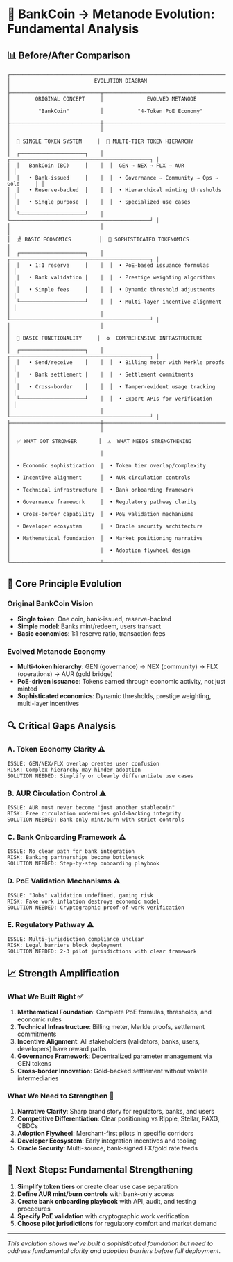 # 🏦 BankCoin → Metanode Evolution: Fundamental Analysis

## 📊 Before/After Comparison

```
┌─────────────────────────────────────────────────────────────────────────────────┐
│                           EVOLUTION DIAGRAM                                     │
├─────────────────────────────┬───────────────────────────────────────────────────┤
│        ORIGINAL CONCEPT     │              EVOLVED METANODE                     │
│         "BankCoin"          │           "4-Token PoE Economy"                   │
├─────────────────────────────┼───────────────────────────────────────────────────┤
│                             │                                                   │
│  🏦 SINGLE TOKEN SYSTEM     │  🎯 MULTI-TIER TOKEN HIERARCHY                   │
│  ┌─────────────────────┐    │  ┌─────────────────────────────────────────────┐ │
│  │   BankCoin (BC)     │    │  │  GEN → NEX → FLX → AUR                     │ │
│  │   • Bank-issued     │    │  │  • Governance → Community → Ops → Gold     │ │
│  │   • Reserve-backed  │    │  │  • Hierarchical minting thresholds         │ │
│  │   • Single purpose  │    │  │  • Specialized use cases                   │ │
│  └─────────────────────┘    │  └─────────────────────────────────────────────┘ │
│                             │                                                   │
│  💰 BASIC ECONOMICS         │  🧮 SOPHISTICATED TOKENOMICS                     │
│  ┌─────────────────────┐    │  ┌─────────────────────────────────────────────┐ │
│  │   • 1:1 reserve     │    │  │  • PoE-based issuance formulas             │ │
│  │   • Bank validation │    │  │  • Prestige weighting algorithms           │ │
│  │   • Simple fees     │    │  │  • Dynamic threshold adjustments           │ │
│  └─────────────────────┘    │  │  • Multi-layer incentive alignment         │ │
│                             │  └─────────────────────────────────────────────┘ │
│                             │                                                   │
│  🔧 BASIC FUNCTIONALITY     │  ⚙️  COMPREHENSIVE INFRASTRUCTURE                │
│  ┌─────────────────────┐    │  ┌─────────────────────────────────────────────┐ │
│  │   • Send/receive    │    │  │  • Billing meter with Merkle proofs        │ │
│  │   • Bank settlement │    │  │  • Settlement commitments                  │ │
│  │   • Cross-border    │    │  │  • Tamper-evident usage tracking           │ │
│  └─────────────────────┘    │  │  • Export APIs for verification            │ │
│                             │  └─────────────────────────────────────────────┘ │
├─────────────────────────────┼───────────────────────────────────────────────────┤
│                             │                                                   │
│  ✅ WHAT GOT STRONGER       │  ⚠️  WHAT NEEDS STRENGTHENING                    │
│                             │                                                   │
│  • Economic sophistication  │  • Token tier overlap/complexity               │
│  • Incentive alignment      │  • AUR circulation controls                    │
│  • Technical infrastructure │  • Bank onboarding framework                   │
│  • Governance framework     │  • Regulatory pathway clarity                  │
│  • Cross-border capability  │  • PoE validation mechanisms                   │
│  • Developer ecosystem      │  • Oracle security architecture                │
│  • Mathematical foundation  │  • Market positioning narrative                │
│                             │  • Adoption flywheel design                    │
└─────────────────────────────┴───────────────────────────────────────────────────┘
```

## 🎯 Core Principle Evolution

### **Original BankCoin Vision**
- **Single token**: One coin, bank-issued, reserve-backed
- **Simple model**: Banks mint/redeem, users transact
- **Basic economics**: 1:1 reserve ratio, transaction fees

### **Evolved Metanode Economy**
- **Multi-token hierarchy**: GEN (governance) → NEX (community) → FLX (operations) → AUR (gold bridge)
- **PoE-driven issuance**: Tokens earned through economic activity, not just minted
- **Sophisticated economics**: Dynamic thresholds, prestige weighting, multi-layer incentives

## 🔍 Critical Gaps Analysis

### **A. Token Economy Clarity** ⚠️
```
ISSUE: GEN/NEX/FLX overlap creates user confusion
RISK: Complex hierarchy may hinder adoption
SOLUTION NEEDED: Simplify or clearly differentiate use cases
```

### **B. AUR Circulation Control** ⚠️
```
ISSUE: AUR must never become "just another stablecoin"
RISK: Free circulation undermines gold-backing integrity
SOLUTION NEEDED: Bank-only mint/burn with strict controls
```

### **C. Bank Onboarding Framework** ⚠️
```
ISSUE: No clear path for bank integration
RISK: Banking partnerships become bottleneck
SOLUTION NEEDED: Step-by-step onboarding playbook
```

### **D. PoE Validation Mechanisms** ⚠️
```
ISSUE: "Jobs" validation undefined, gaming risk
RISK: Fake work inflation destroys economic model
SOLUTION NEEDED: Cryptographic proof-of-work verification
```

### **E. Regulatory Pathway** ⚠️
```
ISSUE: Multi-jurisdiction compliance unclear
RISK: Legal barriers block deployment
SOLUTION NEEDED: 2-3 pilot jurisdictions with clear framework
```

## 📈 Strength Amplification

### **What We Built Right** ✅

1. **Mathematical Foundation**: Complete PoE formulas, thresholds, and economic rules
2. **Technical Infrastructure**: Billing meter, Merkle proofs, settlement commitments
3. **Incentive Alignment**: All stakeholders (validators, banks, users, developers) have reward paths
4. **Governance Framework**: Decentralized parameter management via GEN tokens
5. **Cross-border Innovation**: Gold-backed settlement without volatile intermediaries

### **What We Need to Strengthen** 🔧

1. **Narrative Clarity**: Sharp brand story for regulators, banks, and users
2. **Competitive Differentiation**: Clear positioning vs Ripple, Stellar, PAXG, CBDCs
3. **Adoption Flywheel**: Merchant-first pilots in specific corridors
4. **Developer Ecosystem**: Early integration incentives and tooling
5. **Oracle Security**: Multi-source, bank-signed FX/gold rate feeds

## 🚀 Next Steps: Fundamental Strengthening

1. **Simplify token tiers** or create clear use case separation
2. **Define AUR mint/burn controls** with bank-only access
3. **Create bank onboarding playbook** with API, audit, and testing procedures
4. **Specify PoE validation** with cryptographic work verification
5. **Choose pilot jurisdictions** for regulatory comfort and market demand

---

*This evolution shows we've built a sophisticated foundation but need to address fundamental clarity and adoption barriers before full deployment.*
